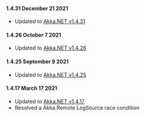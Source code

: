 #### 1.4.31 December 21 2021 ####
* Updated to [Akka.NET v1.4.31](https://github.com/akkadotnet/akka.net/releases/tag/1.4.31)

#### 1.4.26 October 7 2021 ####
* Updated to [Akka.NET v1.4.26](https://github.com/akkadotnet/akka.net/releases/tag/1.4.26)

#### 1.4.25 September 9 2021 ####
* Updated to [Akka.NET v1.4.25](https://github.com/akkadotnet/akka.net/releases/tag/1.4.25)

#### 1.4.17 March 17 2021 ####

* Updated to [Akka.NET v1.4.17](https://github.com/akkadotnet/akka.net/releases/tag/1.4.17)
* Resolved a Akka.Remote LogSource race condition
